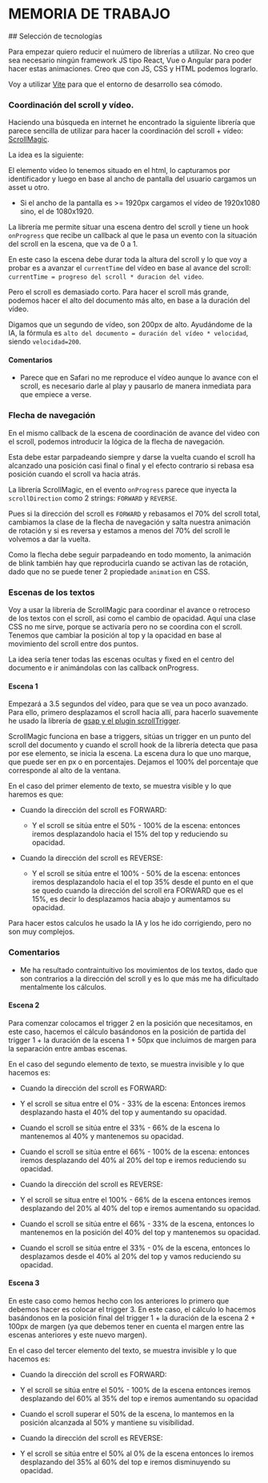 # MEMORIA DE TRABAJO

## Selección de tecnologías

Para empezar quiero reducir el nuúmero de librerías a utilizar. No creo que sea necesario ningún
framework JS tipo React, Vue o Angular para poder hacer estas animaciones. Creo que con JS, CSS y HTML podemos lograrlo.

Voy a utilizar [Vite](https://vitejs.dev/) para que el entorno de desarrollo sea cómodo.

### Coordinación del scroll y vídeo.

Haciendo una búsqueda en internet he encontrado la siguiente librería que parece sencilla de utilizar
para hacer la coordinación del scroll + vídeo: [ScrollMagic](https://scrollmagic.io/).

La idea es la siguiente:

El elemento vídeo lo tenemos situado en el html, lo capturamos por identificador y luego en base al ancho de pantalla del usuario cargamos un asset u otro.

- Si el ancho de la pantalla es >= 1920px cargamos el vídeo de 1920x1080 sino, el de 1080x1920.

La librería me permite situar una escena dentro del scroll y tiene un hook `onProgress` que recibe un callback al que le pasa un evento con la situación del scroll en la escena, que va de 0 a 1.

En este caso la escena debe durar toda la altura del scroll y lo que voy a probar es a avanzar el `currentTime` del vídeo en base al avance del scroll: `currentTime = progreso del scroll * duracion del video`.

Pero el scroll es demasiado corto. Para hacer el scroll más grande, podemos hacer el alto del documento más alto, en base a la duración del vídeo.

Digamos que un segundo de vídeo, son 200px de alto. Ayudándome de la IA, la fórmula es `alto del documento = duración del vídeo * velocidad`, siendo `velocidad=200`.

#### Comentarios

- Parece que en Safari no me reproduce el vídeo aunque lo avance con el scroll, es necesario darle al play y pausarlo de manera inmediata para que empiece a verse.

### Flecha de navegación

En el mismo callback de la escena de coordinación de avance del video con el scroll, podemos introducir la lógica de la flecha de navegación.

Esta debe estar parpadeando siempre y darse la vuelta cuando el scroll ha alcanzado una posición casi final o final y el efecto contrario si rebasa esa posición cuando el scroll va hacia atrás.

La librería ScrollMagic, en el evento `onProgress` parece que inyecta la `scrollDirection` como 2 strings: `FORWARD` y `REVERSE`.

Pues si la dirección del scroll es `FORWARD` y rebasamos el 70% del scroll total, cambiamos la clase de la flecha de navegación y salta nuestra animación de rotación y si es reversa y estamos a menos del 70% del scroll le volvemos a dar la vuelta.

Como la flecha debe seguir parpadeando en todo momento, la animación de blink también hay que reproducirla cuando se activan las de rotación, dado que no se puede tener 2 propiedade `animation` en CSS.

### Escenas de los textos

Voy a usar la libreria de ScrollMagic para coordinar el avance o retroceso de los textos con el scroll, asi como el cambio de opacidad. Aquí una clase CSS no me sirve, porque se activaría pero no se coordina con el scroll. Tenemos que cambiar la posición al top y la opacidad en base al movimiento del scroll entre dos puntos.

La idea sería tener todas las escenas ocultas y fixed en el centro del documento e ir animándolas con las callback onProgress.

#### Escena 1

Empezará a 3.5 segundos del vídeo, para que se vea un poco avanzado. Para ello, primero desplazamos el scroll hacia allí, para hacerlo suavemente he usado la librería de [gsap y el plugin scrollTrigger](https://gsap.com/docs/v3/Plugins/ScrollTrigger/).

ScrollMagic funciona en base a triggers, sitúas un trigger en un punto del scroll del documento y cuando el scroll hook de la librería detecta que pasa por ese elemento, se inicia la escena. La escena dura lo que uno marque, que puede ser en px o en porcentajes. Dejamos el 100% del porcentaje que corresponde al alto de la ventana.

En el caso del primer elemento de texto, se muestra visible y lo que haremos es que:

- Cuando la dirección del scroll es FORWARD:
  - Y el scroll se sitúa entre el 50% - 100% de la escena: entonces iremos desplazandolo hacia el 15% del top y reduciendo su opacidad.

-  Cuando la dirección del scroll es REVERSE:
   -  Y el scroll se sitúa entre el 100% - 50% de la escena: entonces iremos desplazandolo hacia el el top 35% desde el punto en el que se quedo cuando la dirección del scroll era FORWARD que es el 15%, es decir lo desplazamos hacia abajo y aumentamos su opacidad.


Para hacer estos calculos he usado la IA y los he ido corrigiendo, pero no son muy complejos.


### Comentarios

- Me ha resultado contraintuitivo los movimientos de los textos, dado que son contrarios a la dirección del scroll y es lo que más me ha dificultado mentalmente los cálculos.


#### Escena 2

Para comenzar colocamos el trigger 2 en la posición que necesitamos, en este caso, hacemos el cálculo basándonos en la posición de partida del trigger 1 + la duración de la escena 1 + 50px que incluimos de margen para la separación entre ambas escenas.

En el caso del segundo elemento de texto, se muestra invisible y lo que hacemos es:

- Cuando la dirección del scroll es FORWARD:
 - Y el scroll se situa entre el 0% - 33% de la escena: Entonces iremos desplazando hasta el 40% del top y aumentando su opacidad.
 - Cuando el scroll se sitúa entre el 33% - 66% de la escena lo mantenemos al 40% y mantenemos su opacidad.
 - Cuando el scroll se sitúa entre el 66% - 100% de la escena: entonces iremos desplazando del 40% al 20% del top e iremos reduciendo su opacidad.
  
- Cuando la dirección del scroll es REVERSE:
 - Y el scroll se situa entre el 100% - 66% de la escena entonces iremos desplazando del 20% al 40% del top e iremos aumentando su opacidad.
 - Cuando el scroll se sitúa entre el 66% - 33% de la escena, entonces lo mantenemos en la posición del 40% del top y mantenemos su opacidad.
 - Cuando el scroll se sitúa entre el 33% - 0% de la escena, entonces lo desplazamos desde el 40% al 20% del top y vamos reduciendo su opacidad.


#### Escena 3

En este caso como hemos hecho con los anteriores lo primero que debemos hacer es colocar el trigger 3. En este caso, el cálculo lo hacemos basándonos en la posición final del trigger 1 + la duración de la escena 2 + 100px de margen (ya que debemos tener en cuenta el margen entre las escenas anteriores y este nuevo margen).

En el caso del tercer elemento del texto, se muestra invisible y lo que hacemos es:

- Cuando la dirección del scroll es FORWARD:
 - Y el scroll se sitúa entre el 50% - 100% de la escena entonces iremos desplazando del 60% al 35% del top e iremos aumentando su opacidad
 - Cuando el scroll superar el 50% de la escena, lo mantemos en la posición alcanzada al 50% y mantiene su visibilidad.

- Cuando la dirección del scroll es REVERSE:
 - Y el scroll se sitúa entre el 50% al 0% de la escena  entonces lo iremos desplazando del 35% al 60% del top e iremos disminuyendo su opacidad.
  


